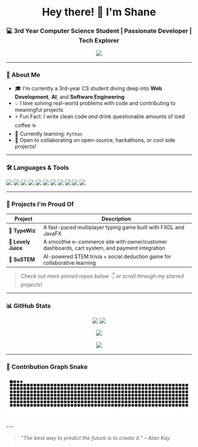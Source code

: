 <h1 align="center">Hey there! 👋 I'm Shane</h1>
<h3 align="center">💻 3rd Year Computer Science Student | Passionate Developer | Tech Explorer</h3>

<p align="center">
  <img src="https://readme-typing-svg.herokuapp.com/?font=Fira+Code&weight=500&pause=1000&color=9F79EE&center=true&vCenter=true&width=435&lines=Code.+Create.+Repeat.;Learning+Never+Stops.;Let's+Build+Something+Awesome!" />
</p>

---

### 🧠 About Me
- 🎓 I'm currently a 3rd-year CS student diving deep into **Web Development**, **AI**, and **Software Engineering**
- 💡 I love solving real-world problems with code and contributing to meaningful projects
- ⚡ Fun Fact: I write clean code *and* drink questionable amounts of iced coffee ☕
- 🌱 Currently learning: `Python`
- 🤝 Open to collaborating on open-source, hackathons, or cool side projects!

---

### 🛠️ Languages & Tools
<p align="left">
  <!-- Programming Languages -->
<!--   <img src="https://img.shields.io/badge/Python-8467D7?style=for-the-badge&logo=python&logoColor=white"/> -->
<!--   <img src="https://img.shields.io/badge/JavaScript-9F79EE?style=for-the-badge&logo=javascript&logoColor=white"/>
  <img src="https://img.shields.io/badge/TypeScript-8A2BE2?style=for-the-badge&logo=typescript&logoColor=white"/> -->
  <img src="https://img.shields.io/badge/C-6A5ACD?style=for-the-badge&logo=c&logoColor=white"/>
  <img src="https://img.shields.io/badge/C++-6A5ACD?style=for-the-badge&logo=c%2B%2B&logoColor=white"/>
  <img src="https://img.shields.io/badge/Java-7B68EE?style=for-the-badge&logo=openjdk&logoColor=white"/>
  <img src="https://img.shields.io/badge/Kotlin-8A2BE2?style=for-the-badge&logo=kotlin&logoColor=white"/>
  <img src="https://img.shields.io/badge/PHP-9370DB?style=for-the-badge&logo=php&logoColor=white"/>

  <!-- Web & Frameworks -->
  <!-- <img src="https://img.shields.io/badge/React-BA55D3?style=for-the-badge&logo=react&logoColor=white"/>
  <img src="https://img.shields.io/badge/Next.js-483D8B?style=for-the-badge&logo=next.js&logoColor=white"/>
  <img src="https://img.shields.io/badge/Node.js-6A5ACD?style=for-the-badge&logo=nodedotjs&logoColor=white"/>

  <!-- Databases / Backend -->
  <img src="https://img.shields.io/badge/MySQL-7B68EE?style=for-the-badge&logo=mysql&logoColor=white"/>

  <!-- Tools -->
  <img src="https://img.shields.io/badge/Git-800080?style=for-the-badge&logo=git&logoColor=white"/>
  <img src="https://img.shields.io/badge/VS%20Code-9F79EE?style=for-the-badge&logo=visual-studio-code&logoColor=white"/>

  <!-- Design / Productivity -->
  <img src="https://img.shields.io/badge/Figma-DDA0DD?style=for-the-badge&logo=figma&logoColor=white"/>
  <img src="https://img.shields.io/badge/Canva-BA55D3?style=for-the-badge&logo=canva&logoColor=white"/>
  <img src="https://img.shields.io/badge/Notion-6A5ACD?style=for-the-badge&logo=notion&logoColor=white"/>
</p>

---

### 📌 Projects I'm Proud Of
| Project | Description |
|--------|-------------|
| 🔐 **TypeWiz** | A fast-paced multiplayer typing game built with FXGL and JavaFX |
| 🧃 **Lovely Juice** | A smoothie e-commerce site with owner/customer dashboards, cart system, and payment integration |
| 🤖 **SuSTEM** | AI-powered STEM trivia + social deduction game for collaborative learning |

> *Check out more pinned repos below 👇 or scroll through my starred projects!*

---

### 📊 GitHub Stats
<p align="center">
  <img src="https://github-readme-stats.vercel.app/api?username=xienshane&show_icons=true&theme=tokyonight&hide_border=false" height="165"/>
  <img src="https://github-readme-stats.vercel.app/api/top-langs/?username=xienshane&layout=compact&theme=tokyonight" height="165"/>
</p>

<p align="center">
  <img src="https://streak-stats.demolab.com?user=xienshane&theme=tokyonight&hide_border=false" />
</p>

<p align="center">
  <img src="https://github-profile-trophy.vercel.app/?username=xienshane&theme=onestar&column=4&margin-w=10&margin-h=10"/>
</p>

---

### 🐍 Contribution Graph Snake
<p align="center">
  <img src="https://github.com/xienshane/xienshane/blob/output/github-contribution-grid-snake.svg#gh-dark-mode-only" />
</p>
---

> *“The best way to predict the future is to create it.” – Alan Kay*
